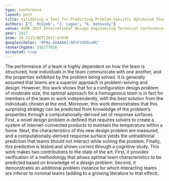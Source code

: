 ```yaml
---
type: conference
layout: post
title: Validating a Tool for Predicting Problem-Specific Optimized Team Characteristics
authors: ["C. McComb", "J. Cagan", "K. Kotovsky"]
venue: ASME 2017 International Design Engineering Technical Conferences and Computers and Information in Engineering Conference
year: 2017
asme: 10.1115/DETC2017-67430
googlescholar: "0P9w_S0AAAAJ:9ZlFYXVOiuMC"
researchgate: 316277836
accepted: true
---
```

The performance of a team is highly dependent on how the team is structured, how individuals in the team communicate with one another, and the properties exhibited by the problem being solved. It is generally assumed that teams are a superior approach in problem-solving and design. However, this work shows that for a configuration design problem of moderate size, the optimal approach for a homogenous team is in fact for members of the team to work independently, with the best solution from the individuals chosen at the end. Moreover, this work demonstrates that this surprising strategy can be predicted from knowledge of the problem’s properties through a computationally-derived set of response surfaces. First, a novel design problem is defined that requires solvers to create a system of internet-connected products to maintain the temperature within a home. Next, the characteristics of this new design problem are measured, and a computationally-derived response surface yields the untraditional prediction that teams should not interact while solving the problem. Finally, this prediction is tested and shown correct through a cognitive study. This work makes two contributions to the state of the art. First, it provides verification of a methodology that allows optimal team characteristics to be predicted based on knowledge of a design problem. Second, it demonstrates an additional problem instance for which interacting teams are inferior to nominal teams (adding to a growing literature to that effect).
